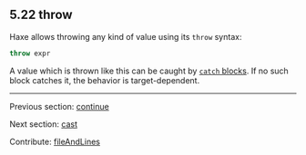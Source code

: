 ## 5.22 throw

Haxe allows throwing any kind of value using its `throw` syntax:

```haxe
throw expr
```

A value which is thrown like this can be caught by [`catch` blocks](expression-try-catch.md). If no such block catches it, the behavior is target-dependent.

---

Previous section: [continue](expression-continue.md)

Next section: [cast](expression-cast.md)

Contribute: [fileAndLines](https://github.com/HaxeFoundation/HaxeManual/blob/master/05-expressions.tex#L391-391)